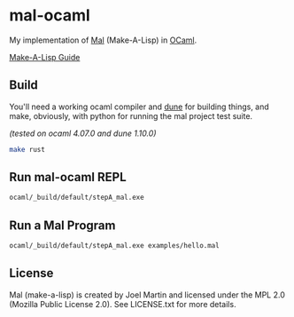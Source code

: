# mal-ocaml

My implementation of [Mal](https://github.com/kanaka/mal) (Make-A-Lisp) in [OCaml](https://ocaml.org/).

[Make-A-Lisp Guide](https://github.com/kanaka/mal/blob/master/process/guide.md)

## Build

You'll need a working ocaml compiler and [dune](https://dune.build/) for building things, and make, obviously, with python for running the mal project test suite.

*(tested on ocaml 4.07.0 and dune 1.10.0)*

```bash
make rust
```

## Run mal-ocaml REPL

```bash
ocaml/_build/default/stepA_mal.exe
```

## Run a Mal Program

```bash
ocaml/_build/default/stepA_mal.exe examples/hello.mal
```

## License

Mal (make-a-lisp) is created by Joel Martin and licensed under the MPL 2.0 (Mozilla Public License 2.0). See LICENSE.txt for more details.
